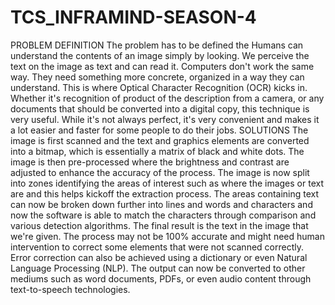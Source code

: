 # TCS_INFRAMIND-SEASON-4
PROBLEM DEFINITION            The problem has to be defined the Humans can understand the contents of an image simply by looking. We perceive the text on the image as text and can read it.  Computers don't work the same way. They need something more concrete, organized in a way they can understand. This is where Optical Character Recognition (OCR) kicks in. Whether it's recognition of product of the description from a camera, or any documents that should be converted into a digital copy, this technique is very useful. While it's not always perfect, it's very convenient and makes it a lot easier and faster for some people to do their jobs. SOLUTIONS              The image is first scanned and the text and graphics elements are converted into a bitmap, which is essentially a matrix of black and white dots. The image is then pre-processed where the brightness and contrast are adjusted to enhance the accuracy of the process.              The image is now split into zones identifying the areas of interest such as where the images or text are and this helps kickoff the extraction process. The areas containing text can now be broken down further into lines and words and characters and now the software is able to match the characters through comparison and various detection algorithms. The final result is the text in the image that we're given.              The process may not be 100% accurate and might need human intervention to correct some elements that were not scanned correctly. Error correction can also be achieved using a dictionary or even Natural Language Processing (NLP).              The output can now be converted to other mediums such as word documents, PDFs, or even audio content through text-to-speech technologies.
